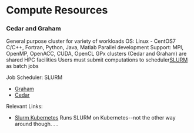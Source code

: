 # Compute Resources

### Cedar and Graham

General purpose cluster for variety of workloads
OS: Linux - CentOS7
C/C++, Fortran, Python, Java, Matlab
Parallel development Support:
 MPI, OpenMP, OpenACC, CUDA, OpenCL
GPx clusters (Cedar and Graham) are shared HPC facilities
Users must submit computations to
scheduler[SLURM](https://slurm.schedmd.com/tutorials.html) as batch jobs


Job Scheduler: SLURM

- [Graham](https://docs.computecanada.ca/wiki/Graham)
- [Cedar](https://docs.computecanada.ca/wiki/Cedar)

Relevant Links:

- [Slurm Kubernetes](https://github.com/AlterEgo7/slurm-kubernetes/tree/master/slurm)
    Runs SLURM on Kubernetes--not the other way around though. . .

